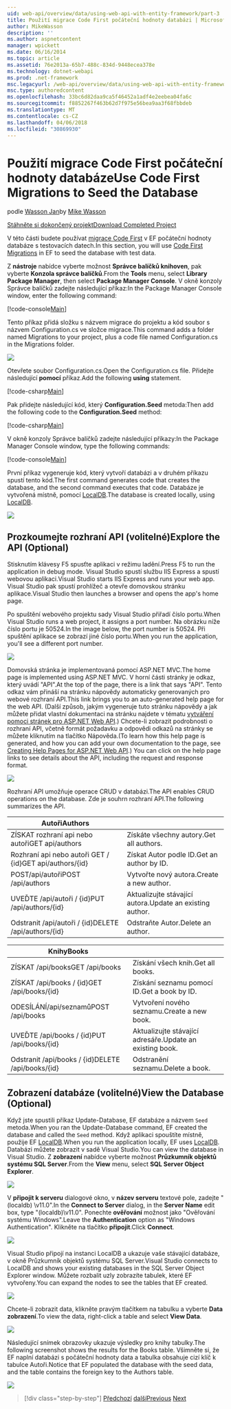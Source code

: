 ```yaml
---
uid: web-api/overview/data/using-web-api-with-entity-framework/part-3
title: Použití migrace Code First počáteční hodnoty databázi | Microsoft Docs
author: MikeWasson
description: ''
ms.author: aspnetcontent
manager: wpickett
ms.date: 06/16/2014
ms.topic: article
ms.assetid: 76e2013a-65b7-488c-834d-9448ecea378e
ms.technology: dotnet-webapi
ms.prod: .net-framework
msc.legacyurl: /web-api/overview/data/using-web-api-with-entity-framework/part-3
msc.type: authoredcontent
ms.openlocfilehash: 33bc6d82daa9ca5f46452a1adf4e2eebea04fa6c
ms.sourcegitcommit: f8852267f463b62d7f975e56bea9aa3f68fbbdeb
ms.translationtype: MT
ms.contentlocale: cs-CZ
ms.lasthandoff: 04/06/2018
ms.locfileid: "30869930"
---
```

<a name="use-code-first-migrations-to-seed-the-database"></a><span data-ttu-id="2a91f-102">Použití migrace Code First počáteční hodnoty databáze</span><span class="sxs-lookup"><span data-stu-id="2a91f-102">Use Code First Migrations to Seed the Database</span></span>
====================
<span data-ttu-id="2a91f-103">podle [Wasson Jan](https://github.com/MikeWasson)</span><span class="sxs-lookup"><span data-stu-id="2a91f-103">by [Mike Wasson](https://github.com/MikeWasson)</span></span>

[<span data-ttu-id="2a91f-104">Stáhněte si dokončený projekt</span><span class="sxs-lookup"><span data-stu-id="2a91f-104">Download Completed Project</span></span>](https://github.com/MikeWasson/BookService)

<span data-ttu-id="2a91f-105">V této části budete používat [migrace Code First](https://msdn.microsoft.com/data/jj591621) v EF počáteční hodnoty databáze s testovacích datech.</span><span class="sxs-lookup"><span data-stu-id="2a91f-105">In this section, you will use [Code First Migrations](https://msdn.microsoft.com/data/jj591621) in EF to seed the database with test data.</span></span>

<span data-ttu-id="2a91f-106">Z **nástroje** nabídce vyberte možnost **Správce balíčků knihoven**, pak vyberte **Konzola správce balíčků**.</span><span class="sxs-lookup"><span data-stu-id="2a91f-106">From the **Tools** menu, select **Library Package Manager**, then select **Package Manager Console**.</span></span> <span data-ttu-id="2a91f-107">V okně konzoly Správce balíčků zadejte následující příkaz:</span><span class="sxs-lookup"><span data-stu-id="2a91f-107">In the Package Manager Console window, enter the following command:</span></span>

[!code-console[Main](part-3/samples/sample1.cmd)]

<span data-ttu-id="2a91f-108">Tento příkaz přidá složku s názvem migrace do projektu a kód soubor s názvem Configuration.cs ve složce migrace.</span><span class="sxs-lookup"><span data-stu-id="2a91f-108">This command adds a folder named Migrations to your project, plus a code file named Configuration.cs in the Migrations folder.</span></span>

![](part-3/_static/image1.png)

<span data-ttu-id="2a91f-109">Otevřete soubor Configuration.cs.</span><span class="sxs-lookup"><span data-stu-id="2a91f-109">Open the Configuration.cs file.</span></span> <span data-ttu-id="2a91f-110">Přidejte následující **pomocí** příkaz.</span><span class="sxs-lookup"><span data-stu-id="2a91f-110">Add the following **using** statement.</span></span>

[!code-csharp[Main](part-3/samples/sample2.cs)]

<span data-ttu-id="2a91f-111">Pak přidejte následující kód, který **Configuration.Seed** metoda:</span><span class="sxs-lookup"><span data-stu-id="2a91f-111">Then add the following code to the **Configuration.Seed** method:</span></span>

[!code-csharp[Main](part-3/samples/sample3.cs)]

<span data-ttu-id="2a91f-112">V okně konzoly Správce balíčků zadejte následující příkazy:</span><span class="sxs-lookup"><span data-stu-id="2a91f-112">In the Package Manager Console window, type the following commands:</span></span>

[!code-console[Main](part-3/samples/sample4.cmd)]

<span data-ttu-id="2a91f-113">První příkaz vygeneruje kód, který vytvoří databázi a v druhém příkazu spustí tento kód.</span><span class="sxs-lookup"><span data-stu-id="2a91f-113">The first command generates code that creates the database, and the second command executes that code.</span></span> <span data-ttu-id="2a91f-114">Databáze je vytvořená místně, pomocí [LocalDB](https://msdn.microsoft.com/library/hh510202.aspx).</span><span class="sxs-lookup"><span data-stu-id="2a91f-114">The database is created locally, using [LocalDB](https://msdn.microsoft.com/library/hh510202.aspx).</span></span>

![](part-3/_static/image2.png)

## <a name="explore-the-api-optional"></a><span data-ttu-id="2a91f-115">Prozkoumejte rozhraní API (volitelné)</span><span class="sxs-lookup"><span data-stu-id="2a91f-115">Explore the API (Optional)</span></span>

<span data-ttu-id="2a91f-116">Stisknutím klávesy F5 spusťte aplikaci v režimu ladění.</span><span class="sxs-lookup"><span data-stu-id="2a91f-116">Press F5 to run the application in debug mode.</span></span> <span data-ttu-id="2a91f-117">Visual Studio spustí službu IIS Express a spustí webovou aplikaci.</span><span class="sxs-lookup"><span data-stu-id="2a91f-117">Visual Studio starts IIS Express and runs your web app.</span></span> <span data-ttu-id="2a91f-118">Visual Studio pak spustí prohlížeč a otevře domovskou stránku aplikace.</span><span class="sxs-lookup"><span data-stu-id="2a91f-118">Visual Studio then launches a browser and opens the app's home page.</span></span>

<span data-ttu-id="2a91f-119">Po spuštění webového projektu sady Visual Studio přiřadí číslo portu.</span><span class="sxs-lookup"><span data-stu-id="2a91f-119">When Visual Studio runs a web project, it assigns a port number.</span></span> <span data-ttu-id="2a91f-120">Na obrázku níže číslo portu je 50524.</span><span class="sxs-lookup"><span data-stu-id="2a91f-120">In the image below, the port number is 50524.</span></span> <span data-ttu-id="2a91f-121">Při spuštění aplikace se zobrazí jiné číslo portu.</span><span class="sxs-lookup"><span data-stu-id="2a91f-121">When you run the application, you'll see a different port number.</span></span>

![](part-3/_static/image3.png)

<span data-ttu-id="2a91f-122">Domovská stránka je implementovaná pomocí ASP.NET MVC.</span><span class="sxs-lookup"><span data-stu-id="2a91f-122">The home page is implemented using ASP.NET MVC.</span></span> <span data-ttu-id="2a91f-123">V horní části stránky je odkaz, který uvádí "API".</span><span class="sxs-lookup"><span data-stu-id="2a91f-123">At the top of the page, there is a link that says "API".</span></span> <span data-ttu-id="2a91f-124">Tento odkaz vám přináší na stránku nápovědy automaticky generovaných pro webové rozhraní API.</span><span class="sxs-lookup"><span data-stu-id="2a91f-124">This link brings you to an auto-generated help page for the web API.</span></span> <span data-ttu-id="2a91f-125">(Další způsob, jakým vygeneruje tuto stránku nápovědy a jak můžete přidat vlastní dokumentaci na stránku najdete v tématu [vytváření pomoci stránek pro ASP.NET Web API](../../getting-started-with-aspnet-web-api/creating-api-help-pages.md).) Chcete-li zobrazit podrobnosti o rozhraní API, včetně formát požadavku a odpovědi odkazů na stránky se můžete kliknutím na tlačítko Nápověda.</span><span class="sxs-lookup"><span data-stu-id="2a91f-125">(To learn how this help page is generated, and how you can add your own documentation to the page, see [Creating Help Pages for ASP.NET Web API](../../getting-started-with-aspnet-web-api/creating-api-help-pages.md).) You can click on the help page links to see details about the API, including the request and response format.</span></span>

![](part-3/_static/image4.png)

<span data-ttu-id="2a91f-126">Rozhraní API umožňuje operace CRUD v databázi.</span><span class="sxs-lookup"><span data-stu-id="2a91f-126">The API enables CRUD operations on the database.</span></span> <span data-ttu-id="2a91f-127">Zde je souhrn rozhraní API.</span><span class="sxs-lookup"><span data-stu-id="2a91f-127">The following summarizes the API.</span></span>

| <span data-ttu-id="2a91f-128">Autoři</span><span class="sxs-lookup"><span data-stu-id="2a91f-128">Authors</span></span> |  |
| --- | -- |
| <span data-ttu-id="2a91f-129">ZÍSKAT rozhraní api nebo autoři</span><span class="sxs-lookup"><span data-stu-id="2a91f-129">GET api/authors</span></span> | <span data-ttu-id="2a91f-130">Získáte všechny autory.</span><span class="sxs-lookup"><span data-stu-id="2a91f-130">Get all authors.</span></span> |
| <span data-ttu-id="2a91f-131">Rozhraní api nebo autoři GET / {id}</span><span class="sxs-lookup"><span data-stu-id="2a91f-131">GET api/authors/{id}</span></span> | <span data-ttu-id="2a91f-132">Získat Autor podle ID.</span><span class="sxs-lookup"><span data-stu-id="2a91f-132">Get an author by ID.</span></span> |
| <span data-ttu-id="2a91f-133">POST/api/autoři</span><span class="sxs-lookup"><span data-stu-id="2a91f-133">POST /api/authors</span></span> | <span data-ttu-id="2a91f-134">Vytvořte nový autora.</span><span class="sxs-lookup"><span data-stu-id="2a91f-134">Create a new author.</span></span> |
| <span data-ttu-id="2a91f-135">UVEĎTE /api/autoři / {id}</span><span class="sxs-lookup"><span data-stu-id="2a91f-135">PUT /api/authors/{id}</span></span> | <span data-ttu-id="2a91f-136">Aktualizujte stávající autora.</span><span class="sxs-lookup"><span data-stu-id="2a91f-136">Update an existing author.</span></span> |
| <span data-ttu-id="2a91f-137">Odstranit /api/autoři / {id}</span><span class="sxs-lookup"><span data-stu-id="2a91f-137">DELETE /api/authors/{id}</span></span> | <span data-ttu-id="2a91f-138">Odstraňte Autor.</span><span class="sxs-lookup"><span data-stu-id="2a91f-138">Delete an author.</span></span> |

| <span data-ttu-id="2a91f-139">Knihy</span><span class="sxs-lookup"><span data-stu-id="2a91f-139">Books</span></span> |  |
| --- | -- |
| <span data-ttu-id="2a91f-140">ZÍSKAT /api/books</span><span class="sxs-lookup"><span data-stu-id="2a91f-140">GET /api/books</span></span> | <span data-ttu-id="2a91f-141">Získání všech knih.</span><span class="sxs-lookup"><span data-stu-id="2a91f-141">Get all books.</span></span> |
| <span data-ttu-id="2a91f-142">ZÍSKAT /api/books / {id}</span><span class="sxs-lookup"><span data-stu-id="2a91f-142">GET /api/books/{id}</span></span> | <span data-ttu-id="2a91f-143">Získání seznamu pomocí ID.</span><span class="sxs-lookup"><span data-stu-id="2a91f-143">Get a book by ID.</span></span> |
| <span data-ttu-id="2a91f-144">ODESÍLÁNÍ/api/seznamů</span><span class="sxs-lookup"><span data-stu-id="2a91f-144">POST /api/books</span></span> | <span data-ttu-id="2a91f-145">Vytvoření nového seznamu.</span><span class="sxs-lookup"><span data-stu-id="2a91f-145">Create a new book.</span></span> |
| <span data-ttu-id="2a91f-146">UVEĎTE /api/books / {id}</span><span class="sxs-lookup"><span data-stu-id="2a91f-146">PUT /api/books/{id}</span></span> | <span data-ttu-id="2a91f-147">Aktualizujte stávající adresáře.</span><span class="sxs-lookup"><span data-stu-id="2a91f-147">Update an existing book.</span></span> |
| <span data-ttu-id="2a91f-148">Odstranit /api/books / {id}</span><span class="sxs-lookup"><span data-stu-id="2a91f-148">DELETE /api/books/{id}</span></span> | <span data-ttu-id="2a91f-149">Odstranění seznamu.</span><span class="sxs-lookup"><span data-stu-id="2a91f-149">Delete a book.</span></span> |

## <a name="view-the-database-optional"></a><span data-ttu-id="2a91f-150">Zobrazení databáze (volitelné)</span><span class="sxs-lookup"><span data-stu-id="2a91f-150">View the Database (Optional)</span></span>

<span data-ttu-id="2a91f-151">Když jste spustili příkaz Update-Database, EF databáze a názvem `Seed` metoda.</span><span class="sxs-lookup"><span data-stu-id="2a91f-151">When you ran the Update-Database command, EF created the database and called the `Seed` method.</span></span> <span data-ttu-id="2a91f-152">Když aplikaci spouštíte místně, použije EF [LocalDB](https://blogs.msdn.com/b/sqlexpress/archive/2011/07/12/introducing-localdb-a-better-sql-express.aspx).</span><span class="sxs-lookup"><span data-stu-id="2a91f-152">When you run the application locally, EF uses [LocalDB](https://blogs.msdn.com/b/sqlexpress/archive/2011/07/12/introducing-localdb-a-better-sql-express.aspx).</span></span> <span data-ttu-id="2a91f-153">Databázi můžete zobrazit v sadě Visual Studio.</span><span class="sxs-lookup"><span data-stu-id="2a91f-153">You can view the database in Visual Studio.</span></span> <span data-ttu-id="2a91f-154">Z **zobrazení** nabídce vyberte možnost **Průzkumník objektů systému SQL Server**.</span><span class="sxs-lookup"><span data-stu-id="2a91f-154">From the **View** menu, select **SQL Server Object Explorer**.</span></span>

![](part-3/_static/image5.png)

<span data-ttu-id="2a91f-155">V **připojit k serveru** dialogové okno, v **název serveru** textové pole, zadejte "(localdb) \v11.0".</span><span class="sxs-lookup"><span data-stu-id="2a91f-155">In the **Connect to Server** dialog, in the **Server Name** edit box, type "(localdb)\v11.0".</span></span> <span data-ttu-id="2a91f-156">Ponechte **ověřování** možnost jako "Ověřování systému Windows".</span><span class="sxs-lookup"><span data-stu-id="2a91f-156">Leave the **Authentication** option as "Windows Authentication".</span></span> <span data-ttu-id="2a91f-157">Klikněte na tlačítko **připojit**.</span><span class="sxs-lookup"><span data-stu-id="2a91f-157">Click **Connect**.</span></span>

![](part-3/_static/image6.png)

<span data-ttu-id="2a91f-158">Visual Studio připojí na instanci LocalDB a ukazuje vaše stávající databáze, v okně Průzkumník objektů systému SQL Server.</span><span class="sxs-lookup"><span data-stu-id="2a91f-158">Visual Studio connects to LocalDB and shows your existing databases in the SQL Server Object Explorer window.</span></span> <span data-ttu-id="2a91f-159">Můžete rozbalit uzly zobrazíte tabulek, které EF vytvořeny.</span><span class="sxs-lookup"><span data-stu-id="2a91f-159">You can expand the nodes to see the tables that EF created.</span></span>

![](part-3/_static/image7.png)

<span data-ttu-id="2a91f-160">Chcete-li zobrazit data, klikněte pravým tlačítkem na tabulku a vyberte **Data zobrazení**.</span><span class="sxs-lookup"><span data-stu-id="2a91f-160">To view the data, right-click a table and select **View Data**.</span></span>

![](part-3/_static/image8.png)

<span data-ttu-id="2a91f-161">Následující snímek obrazovky ukazuje výsledky pro knihy tabulky.</span><span class="sxs-lookup"><span data-stu-id="2a91f-161">The following screenshot shows the results for the Books table.</span></span> <span data-ttu-id="2a91f-162">Všimněte si, že EF naplní databázi s počáteční hodnoty data a tabulka obsahuje cizí klíč k tabulce Autoři.</span><span class="sxs-lookup"><span data-stu-id="2a91f-162">Notice that EF populated the database with the seed data, and the table contains the foreign key to the Authors table.</span></span>

![](part-3/_static/image9.png)

> [!div class="step-by-step"]
> <span data-ttu-id="2a91f-163">[Předchozí](part-2.md)
> [další](part-4.md)</span><span class="sxs-lookup"><span data-stu-id="2a91f-163">[Previous](part-2.md)
[Next](part-4.md)</span></span>
